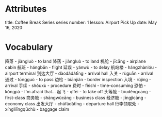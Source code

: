 # Attributes
title: Coffee Break Series
series number: 1
lesson: Airport Pick Up
date: May 16, 2020

# Vocabulary
降落 - jiàngluò - to land
降落 - jiàngluò - to land
机舱 - jīcāng - airplane cabin
航班 - hángbān - flight
延误 - yánwù - to delay
航站楼 - hángzhànlóu - airport terminal
到达大厅 - dàodádàtīng - arrival hall
入关 - rùguān - arrival
通过 - tōngguò - to pass
边检 - biānjiǎn - border inspection
入境 - rùjìng - arrival
手续 - shǒuxù - procedure
费时 - fèishí - time-consuming
恐怕 - kǒngpà - I'm afraid that...
起飞 - qǐfēi - to take off
头等舱 - tóuděngcāng - first-class
商务舱 - shāngwùcāng - business class
经济舱 - jīngjìcāng - economy class
出发大厅 - chūfādàtīng - departure hall
行李领取处 - xínglilǐngqǔchù - baggage claim

